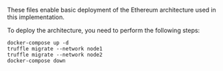 These files enable basic deployment of the Ethereum architecture used in this implementation. 

To deploy the architecture, you need to perform the following steps: 

```console
docker-compose up -d
truffle migrate --network node1
truffle migrate --network node2
docker-compose down
```
